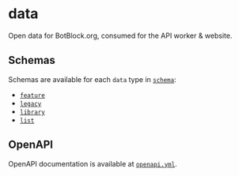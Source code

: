 # data

Open data for BotBlock.org, consumed for the API worker & website.

## Schemas

Schemas are available for each `data` type in [`schema`](schema):

- [`feature`](schema/feature.json)
- [`legacy`](schema/legacy.json)
- [`library`](schema/library.json)
- [`list`](schema/list.json)

## OpenAPI

OpenAPI documentation is available at [`openapi.yml`](openapi.yml).
